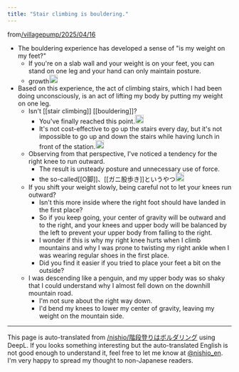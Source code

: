 ```yaml
---
title: "Stair climbing is bouldering."
---
```


from[/villagepump/2025/04/16](https://scrapbox.io/villagepump/2025/04/16)
- The bouldering experience has developed a sense of "is my weight on my feet?"
    - If you're on a slab wall and your weight is on your feet, you can stand on one leg and your hand can only maintain posture.
    - growth<img src='https://scrapbox.io/api/pages/villagepump/takker/icon' alt='/villagepump/takker.icon' height="19.5"/>
- Based on this experience, the act of climbing stairs, which I had been doing unconsciously, is an act of lifting my body by putting my weight on one leg.
    - Isn't [[stair climbing]] [[bouldering]]?
        - You've finally reached this point.<img src='https://scrapbox.io/api/pages/villagepump/takker/icon' alt='/villagepump/takker.icon' height="19.5"/>
        - It's not cost-effective to go up the stairs every day, but it's not impossible to go up and down the stairs while having lunch in front of the station.<img src='https://scrapbox.io/api/pages/villagepump/nishio/icon' alt='/villagepump/nishio.icon' height="19.5"/>
    - Observing from that perspective, I've noticed a tendency for the right knee to run outward.
        - The result is unsteady posture and unnecessary use of force.
        - the so-called[[O脚]]、[[ガニ股歩き]]というやつ<img src='https://scrapbox.io/api/pages/villagepump/takker/icon' alt='/villagepump/takker.icon' height="19.5"/>
    - If you shift your weight slowly, being careful not to let your knees run outward?
        - Isn't this more inside where the right foot should have landed in the first place?
        - So if you keep going, your center of gravity will be outward and to the right, and your knees and upper body will be balanced by the left to prevent your upper body from falling to the right.
        - I wonder if this is why my right knee hurts when I climb mountains and why I was prone to twisting my right ankle when I was wearing regular shoes in the first place.
        - Did you find it easier if you tried to place your feet a bit on the outside?
    - I was descending like a penguin, and my upper body was so shaky that I could understand why I almost fell down on the downhill mountain road.
        - I'm not sure about the right way down.
        - I'd bend my knees to lower my center of gravity, leaving my weight on the mountain side.

---
This page is auto-translated from [/nishio/階段登りはボルダリング](https://scrapbox.io/nishio/階段登りはボルダリング) using DeepL. If you looks something interesting but the auto-translated English is not good enough to understand it, feel free to let me know at [@nishio_en](https://twitter.com/nishio_en). I'm very happy to spread my thought to non-Japanese readers.